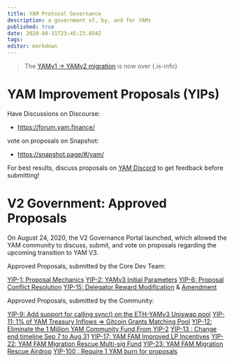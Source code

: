 ```yaml
---
title: YAM Protocol Governance
description: a government of, by, and for YAMs
published: true
date: 2020-08-31T23:45:23.854Z
tags: 
editor: markdown
---
```



> The [YAMv1 → YAMv2 migration](/migration) is now over
{.is-info}

# YAM Improvement Proposals (YIPs)

Have Discussions on Discourse:
- https://forum.yam.finance/

vote on proposals on Snapshot:
- https://snapshot.page/#/yam/

For best results, discuss proposals on [YAM Discord](/team) to get feedback before submitting!

# V2 Government: Approved Proposals

On August 24, 2020, the V2 Governance Portal launched, which allowed the YAM community to discuss, submit, and vote on proposals regarding the upcoming transition to YAM V3. 

Approved Proposals, submitted by the Core Dev Team:

[YIP-1: Proposal Mechanics](https://snapshot.page/#/yam/proposal/QmRMxkq98LJhFqJAC5GNCHrCwe3FFzxveb7MPzLYDCKT49)
[YIP-2: YAMv3 Initial Parameters](https://snapshot.page/#/yam/proposal/Qmc1GpiLaPXRLsXw31R1RznKrMTnzmonbSn2kCXVwxUWTV)
[YIP-6: Proposal Conflict Resolution](https://snapshot.page/#/yam/proposal/QmShrmWxTZdLfrF926wqmY7RLsNMGoWRwfLyvbd96YZjin)
[YIP-15: Delegator Reward Modification](https://snapshot.page/#/yam/proposal/QmSUbZ7zMs2nJ8iemVpDDEtpUWqpGuu3zE7zdozAxCvzjF) & [Amendment](https://snapshot.page/#/yam/proposal/QmVuJ2gDgKBje3MsMeR4M2TYdavQy8P5kqaa7HYFt3tpYN)

Approved Proposals, submitted by the Community:

[YIP-9: Add support for calling sync() on the ETH-YAMv3 Uniswap pool](https://snapshot.page/#/yam/proposal/QmTCXW2bhETiwHoDqeyxoDA4CwjURyfc6T4fAJLGz3yKj9)
[YIP-11: 1% of YAM Treasury Inflows => Gitcoin Grants Matching Pool](https://snapshot.page/#/yam/proposal/QmQhFu6miTLtmNyRtCGFXvoFw54VmtkX2chDeUdfFXAtx9)
[YIP-12: Eliminate the 1 Million YAM Community Fund From YIP-2](https://snapshot.page/#/yam/proposal/QmctSLYFvLhPoePehigZMwoLhdgyrMxjnrroFyPdmCVJoc)
[YIP-13 : Change end timeline Sep 7 to Aug 31](https://snapshot.page/#/yam/proposal/QmXxeHtsquFDpWGUYGnbCrn6H6xo1m8RsLWmssg9azp1bn)
[YIP-17: YAM FAM Improved LP Incentives](https://snapshot.page/#/yam/proposal/QmcHG5AFKrSXJ7bnww8rJfTSUPYtK3tbVXBVr4oxzKoEqY)
[YIP-22: YAM FAM Migration Rescue Multi-sig Fund](https://snapshot.page/#/yam/proposal/QmSwFus2RLkoNJRSm2VTrAxjdRQc23RrWY7W6s675CXnzi)
[YIP-23: YAM FAM Migration Rescue Airdrop](https://snapshot.page/#/yam/proposal/Qma5N6xV4nkzBALgGZMSD8L7A7mrsrRMntXpx2xT1MGPbu)
[YIP-100 : Require 1 YAM burn for proposals](https://snapshot.page/#/yam/proposal/QmUntcMz42wQeeSr1DiYcc6j1iukn6ua2TPtyv4h8TZRZE)
